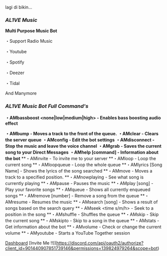lagi di bikin...
### ***AL1VE Music***

**Multi Purpose Music Bot**

・Support Radio Music

・Youtube

・Spotify

・Deezer

・Tidal 

And Manymore

### ***AL1VE Music Bot Full Command's***

**・AMbassboost <none|low|medium|high> - Enables bass boosting audio effect**

**・AMbump - Moves a track to the front of the queue.**
**・AMclear - Clears the server queue**
**・AMconfig - Edit the bot settings**
**・AMdisconnect - Stop the music and leave the voice channel**
**・AMgrab - Saves the current song to your Direct Messages**
**・AMhelp [command] - Information about the bot**
**・AMinvite - To invite me to your server
**・AMloop - Loop the current song
**・AMloopqueue - Loop the whole queue
**・AMlyrics [Song Name] - Shows the lyrics of the song searched
**・AMmove - Moves a track to a specified position.
**・AMnowplaying - See what song is currently playing
**・AMpause - Pauses the music
**・AMplay [song] - Play your favorite songs
**・AMqueue - Shows all currently enqueued songs
**・AMremove [number] - Remove a song from the queue
**・AMresume - Resumes the music
**・AMsearch [song] - Shows a result of songs based on the search query
**・AMseek <time s/m/h> - Seek to a position in the song
**・AMshuffle - Shuffles the queue
**・AMskip - Skip the current song
**・AMskipto <number> - Skip to a song in the queue
**・AMstats - Get information about the bot
**・AMvolume <volume> - Check or change the current volume
**・AMyoutube - Starts a YouTube Together session

[Dashboard](https://discord-musicbot.brid1.repl.co/)
[Invite Me !![(https://discord.com/api/oauth2/authorize?client_id=901440907851739146&permissions=139824979264&scope=bot)
